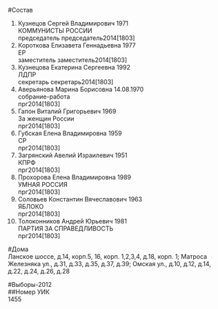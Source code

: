#Состав  
1. Кузнецов Сергей Владимирович 1971  
    КОММУНИСТЫ РОССИИ  
    председатель председатель2014[1803]  
2. Короткова Елизавета Геннадьевна 1977  
    ЕР  
    заместитель заместитель2014[1803]  
3. Кузнецова Екатерина Сергеевна 1992  
    ЛДПР  
    секретарь секретарь2014[1803]  
4. Аверьянова Марина Борисовна 14.08.1970  
    собрание-работа  
    прг2014[1803]  
5. Гапон Виталий Григорьевич 1969  
    За женщин России  
    прг2014[1803]  
6. Губская Елена Владимировна 1959  
    СР  
    прг2014[1803]  
7. Загрянский Авелий Израилевич 1951  
    КПРФ  
    прг2014[1803]  
8. Прохорова Елена Владимировна 1989  
    УМНАЯ РОССИЯ  
    прг2014[1803]  
9. Соловьев Константин Вячеславович 1963  
    ЯБЛОКО  
    прг2014[1803]  
10. Толоконников Андрей Юрьевич 1981  
    ПАРТИЯ ЗА СПРАВЕДЛИВОСТЬ  
    прг2014[1803]  
  
#Дома  
Ланское шоссе,  д.14, корп.5, 16, корп. 1,2,3,4, д.18, корп. 1; Матроса Железняка ул., д.31, д.33, д.35, д.37, д.39;  Омская ул., д.10, д.12, д.14, д.22, д.24, д.26, д.28  
  
#Выборы-2012  
##Номер УИК  
1455  
